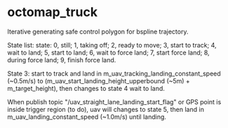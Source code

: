 # octomap_truck
Iterative generating safe control polygon for bspline trajectory.

State list: state: 0, still; 1, taking off; 2, ready to move; 3, start to track; 4, wait to land; 5, start to land; 6, wait to force land; 7, start force land; 8, during force land; 9, finish force land.

State 3: start to track and land in m_uav_tracking_landing_constant_speed (~0.5m/s) to (m_uav_start_landing_height_upperbound (~5m) + m_target_height), then changes to state 4 wait to land.

When publish topic "/uav_straight_lane_landing_start_flag" or GPS point is inside trigger region (to do), uav will changes to state 5, then land in m_uav_landing_constant_speed (~1.0m/s) until landing.
